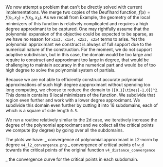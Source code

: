 We now attempt a problem that can't be directly solved with current implementations. We merge two copies of the Deuflhard function, $f(x)= f(x_1,x_2) + f(x_3, x_4)$. 
As we recall from Example, the geometry of the local minimizers of this function is relatively complicated and requires a high degree approximant to be captured. 
One may rightfully assume that the polynomial expansion of the objective could be expected to be sparse, as we have no reason for `x1x3, x1x4, x2x3, x2x4` terms to arise. Yet the polynomial approximant we construct is always of full support due to the numerical nature of the construction. 
For the moment, we do not support adaptive subdivision, but in this case, the domain would be too large and require to construct and approximant too large in degree, that would be challenging to maintain accuracy in the numerical part and would be of too high degree to solve the polynomial system of partials. 

Because we are not able to efficiently construct accurate polynomial approximations of such high degree appproximant without spending too long computing, we choose to reduce the domain to `([0,1]\times[-1,0])^2`. This domain contains 9 local minimizers of the function. 
We subdivide that region even further and work with a lower degree approximant. 
We subdivide this domain even further by cutting it into 16 subdomains, each of which is a square of  side length `0.5`. 

We run a routine relatively similar to the 2d case, we iteratively increase the degree of the polynomial approximant and we collect all the critical points we compute (by degree) by going over all the subdomains.

The plots we have:
_ convergence of polynomial approximant in L2-norm by degree `v4_l2_convergence.png`
_ convergence of critical points of `w_d` towards the critical points of the original function `v4_distance_convergence` 

_ the convergence curve for the critical points in each subdomain. 